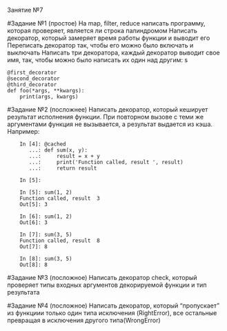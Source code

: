 Занятие №7

#Задание №1 (простое)
На map, filter, reduce написать программу, которая проверяет, является ли строка палиндромом
Написать декоратор, который замеряет время работы функции и выводит его
Переписать декоратор так, чтобы его можно было включать и выключать
Написать три декоратора, каждый декоратор выводит свое имя, так, чтобы можно было написать их один над другим:
s
```
@first_decorator
@second_decorator
@third_decorator
def foo(*args, **kwargs):
    print(args, kwargs) 
```

#Задание №2 (посложнее)
Написать декоратор, который кеширует результат исполнения функции. При повторном вызове с теми же аргументами функция не вызывается, а результат выдается из кэша. Например:

```
    In [4]: @cached
       ...: def sum(x, y):
       ...:     result = x + y
       ...:     print('Function called, result ', result)
       ...:     return result
    
    In [5]: 
    
    In [5]: sum(1, 2)
    Function called, result  3
    Out[5]: 3
    
    In [6]: sum(1, 2)
    Out[6]: 3
    
    In [7]: sum(3, 5)
    Function called, result  8
    Out[7]: 8
    
    In [8]: sum(3, 5)
    Out[8]: 8
```
    
#Задание №3 (посложное)
Написать декоратор check, который проверяет типы входных аргументов декорируемой функции и тип результата

#Задание №4 (посложное)
Написать декоратор, который “пропускает” из функциии только один типа исключения (RightError), все остальные превращая в исключения другого типа(WrongError)


